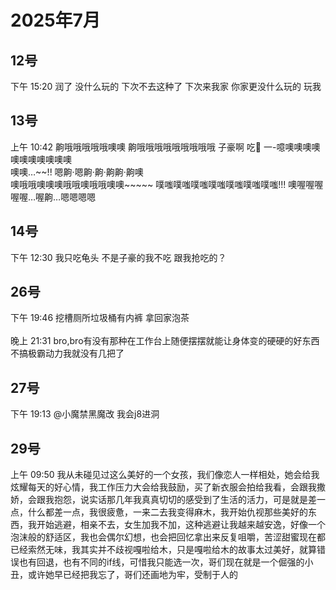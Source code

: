# 2025年7月

<script setup lang="ts">
import { QTagColors } from 'fake-qq-ui';

</script>

## 12号

<q-window title="我的世界话题群">
    <q-tip>下午 15:20</q-tip>
    <q-text name="⩌⩊⩌." tag="LV100 群犯人(少女控" :tag-color="QTagColors.purple" avatar="https://q2.qlogo.cn/headimg_dl?dst_uin=2944162986&spec=100">润了</q-text>
    <q-text name="⩌⩊⩌." tag="LV100 群犯人(少女控" :tag-color="QTagColors.purple" avatar="https://q2.qlogo.cn/headimg_dl?dst_uin=2944162986&spec=100">没什么玩的</q-text>
    <q-text name="⩌⩊⩌." tag="LV100 群犯人(少女控" :tag-color="QTagColors.purple" avatar="https://q2.qlogo.cn/headimg_dl?dst_uin=2944162986&spec=100">下次不去这种了</q-text>
    <q-text name="良樱" tag="LV100 花飞" :tag-color="QTagColors.blue" avatar="https://q2.qlogo.cn/headimg_dl?dst_uin=488741813&spec=100">下次来我家</q-text>
    <q-text name="⩌⩊⩌." tag="LV100 群犯人(少女控" :tag-color="QTagColors.purple" avatar="https://q2.qlogo.cn/headimg_dl?dst_uin=2944162986&spec=100">你家更没什么玩的</q-text>
    <q-text name="良樱" tag="LV100 花飞" :tag-color="QTagColors.blue" avatar="https://q2.qlogo.cn/headimg_dl?dst_uin=488741813&spec=100">玩我</q-text>

</q-window>

## 13号

<q-window title="我的世界话题群">
    <q-tip>上午 10:42</q-tip>
    <q-text name="⩌⩊⩌." tag="LV100 群犯人(少女控" :tag-color="QTagColors.purple" avatar="https://q2.qlogo.cn/headimg_dl?dst_uin=2944162986&spec=100">齁哦哦哦哦哦噢噢</q-text>
    <q-text name="⩌⩊⩌." tag="LV100 群犯人(少女控" :tag-color="QTagColors.purple" avatar="https://q2.qlogo.cn/headimg_dl?dst_uin=2944162986&spec=100">齁哦哦哦哦哦哦哦哦哦</q-text>
    <q-text name="⩌⩊⩌." tag="LV100 群犯人(少女控" :tag-color="QTagColors.purple" avatar="https://q2.qlogo.cn/headimg_dl?dst_uin=2944162986&spec=100">子豪啊</q-text>
    <q-text name="⩌⩊⩌." tag="LV100 群犯人(少女控" :tag-color="QTagColors.purple" avatar="https://q2.qlogo.cn/headimg_dl?dst_uin=2944162986&spec=100">吃🐔</q-text>
    <q-text name="⩌⩊⩌." tag="LV100 群犯人(少女控" :tag-color="QTagColors.purple" avatar="https://q2.qlogo.cn/headimg_dl?dst_uin=2944162986&spec=100">一-噫噢噢噢噢噢噢噢噢噢噢噢<br>噢噢…~~!! 嗯齁·嗯齁·齁·齁齁·齁噢<br>噢哦哦噢噢噢哦哦噢哦哦噢噢~~~~~</q-text>
    <q-text name="⩌⩊⩌." tag="LV100 群犯人(少女控" :tag-color="QTagColors.purple" avatar="https://q2.qlogo.cn/headimg_dl?dst_uin=2944162986&spec=100">噗嗤噗嗤噗嗤噗嗤噗嗤噗嗤噗嗤!!!</q-text>
    <q-text name="⩌⩊⩌." tag="LV100 群犯人(少女控" :tag-color="QTagColors.purple" avatar="https://q2.qlogo.cn/headimg_dl?dst_uin=2944162986&spec=100">噢喔喔喔喔喔…喔齁…嗯嗯嗯嗯</q-text>

</q-window>

## 14号

<q-window title="我的世界话题群">
    <q-tip>下午 12:30</q-tip>
    <q-text name="良樱" tag="LV100 花飞" :tag-color="QTagColors.blue" avatar="https://q2.qlogo.cn/headimg_dl?dst_uin=488741813&spec=100">我只吃龟头</q-text>
    <q-text name="良樱" tag="LV100 花飞" :tag-color="QTagColors.blue" avatar="https://q2.qlogo.cn/headimg_dl?dst_uin=488741813&spec=100">不是子豪的我不吃</q-text>
    <q-text name="🀀" tag="LV100 传奇抗压王🐢" :tag-color="QTagColors.purple" avatar="https://q2.qlogo.cn/headimg_dl?dst_uin=2860986565&spec=100" >跟我抢吃的？</q-text>

</q-window>

## 26号

<q-window title="我的世界话题群">
    <q-tip>下午 19:46</q-tip>
    <q-text name="🀀" tag="LV100 传奇抗压王🐢" :tag-color="QTagColors.purple" avatar="https://q2.qlogo.cn/headimg_dl?dst_uin=2860986565&spec=100" >挖槽厕所垃圾桶有内裤</q-text>
    <q-text name="🥔" tag="LV100 烧土豆" :tag-color="QTagColors.purple" avatar="https://q2.qlogo.cn/headimg_dl?dst_uin=3442827834&spec=100" >拿回家泡茶</q-text>
</q-window>

<br>
<br>

<q-window title="Minecraft服务器">
    <q-tip>晚上 21:31</q-tip>
    <q-text name="Li_qingshan" avatar="https://q2.qlogo.cn/headimg_dl?dst_uin=2939004685&spec=100" >bro,bro有没有那种在工作台上随便摆摆就能让身体变的硬硬的好东西</q-text>
    <q-text name="wangyuxiao"  avatar="https://q2.qlogo.cn/headimg_dl?dst_uin=3442827834&spec=100" >不搞极霸动力我就没有几把了</q-text>
</q-window>

## 27号

<q-window title="我的世界话题群">
    <q-tip>下午 19:13</q-tip>
    <q-reply target="小魔禁黑魔改" replyText="但是从不会打黑8进洞" name="重奏六弦" tag="LV100 花飞" :tag-color="QTagColors.purple" avatar="https://q2.qlogo.cn/headimg_dl?dst_uin=488741813&spec=100" ><a at>@小魔禁黑魔改</a> 我会j8进洞</q-reply>

</q-window>

## 29号

<q-window title="我的世界话题群">
    <q-tip>上午 09:50</q-tip>
    <q-text name="⛰️" tag="LV100 🖕🏻" :tag-color="QTagColors.blue" avatar="https://q2.qlogo.cn/headimg_dl?dst_uin=2939004685&spec=100" >我从未碰见过这么美好的一个女孩，我们像恋人一样相处，她会给我炫耀每天的好心情，我工作压力大会给我鼓励，买了新衣服会拍给我看，会跟我撒娇，会跟我抱怨，说实话那几年我真真切切的感受到了生活的活力，可是就是差一点，什么都差一点，我很疲惫，一来二去我变得麻木，我开始仇视那些美好的东西，我开始逃避，相亲不去，女生加我不加，这种逃避让我越来越安逸，好像一个泡沫般的舒适区，我也会偶尔幻想，也会把回忆拿出来反复咀嚼，苦涩甜蜜现在都已经索然无味，我其实并不歧视嘎啦给木，只是嘎啦给木的故事太过美好，就算错误也有回退，也有不同的if线，可惜我只能选一次，哥们现在就是一个倔强的小丑，或许她早已经把我忘了，哥们还画地为牢，受制于人的</q-text>
</q-window>